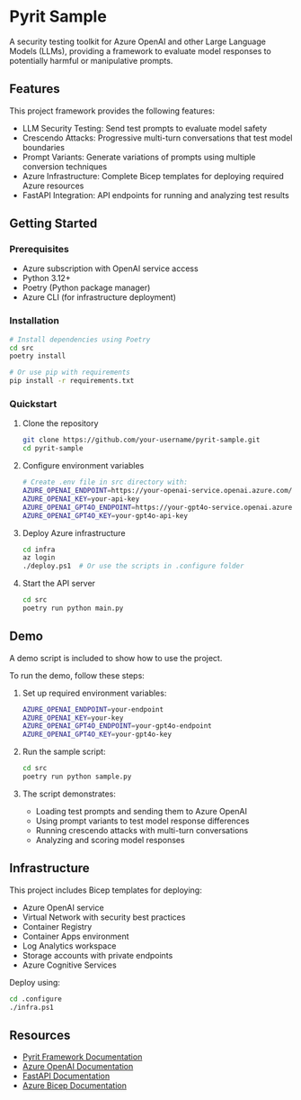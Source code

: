 # Pyrit Sample

A security testing toolkit for Azure OpenAI and other Large Language Models (LLMs), providing a framework to evaluate model responses to potentially harmful or manipulative prompts.

## Features

This project framework provides the following features:

* LLM Security Testing: Send test prompts to evaluate model safety
* Crescendo Attacks: Progressive multi-turn conversations that test model boundaries
* Prompt Variants: Generate variations of prompts using multiple conversion techniques
* Azure Infrastructure: Complete Bicep templates for deploying required Azure resources
* FastAPI Integration: API endpoints for running and analyzing test results

## Getting Started

### Prerequisites

- Azure subscription with OpenAI service access
- Python 3.12+
- Poetry (Python package manager)
- Azure CLI (for infrastructure deployment)

### Installation

```bash
# Install dependencies using Poetry
cd src
poetry install

# Or use pip with requirements
pip install -r requirements.txt
```

### Quickstart

1. Clone the repository
   ```bash
   git clone https://github.com/your-username/pyrit-sample.git
   cd pyrit-sample
   ```

2. Configure environment variables
   ```bash
   # Create .env file in src directory with:
   AZURE_OPENAI_ENDPOINT=https://your-openai-service.openai.azure.com/
   AZURE_OPENAI_KEY=your-api-key
   AZURE_OPENAI_GPT4O_ENDPOINT=https://your-gpt4o-service.openai.azure.com/
   AZURE_OPENAI_GPT4O_KEY=your-gpt4o-api-key
   ```

3. Deploy Azure infrastructure
   ```bash
   cd infra
   az login
   ./deploy.ps1  # Or use the scripts in .configure folder
   ```

4. Start the API server
   ```bash
   cd src
   poetry run python main.py
   ```

## Demo

A demo script is included to show how to use the project.

To run the demo, follow these steps:

1. Set up required environment variables:
   ```bash
   AZURE_OPENAI_ENDPOINT=your-endpoint
   AZURE_OPENAI_KEY=your-key
   AZURE_OPENAI_GPT4O_ENDPOINT=your-gpt4o-endpoint
   AZURE_OPENAI_GPT4O_KEY=your-gpt4o-key
   ```

2. Run the sample script:
   ```bash
   cd src
   poetry run python sample.py
   ```

3. The script demonstrates:
   - Loading test prompts and sending them to Azure OpenAI
   - Using prompt variants to test model response differences
   - Running crescendo attacks with multi-turn conversations
   - Analyzing and scoring model responses

## Infrastructure

This project includes Bicep templates for deploying:

- Azure OpenAI service
- Virtual Network with security best practices
- Container Registry
- Container Apps environment
- Log Analytics workspace
- Storage accounts with private endpoints
- Azure Cognitive Services

Deploy using:
```bash
cd .configure
./infra.ps1
```

## Resources

- [Pyrit Framework Documentation](https://microsoft.github.io/pyrit/)
- [Azure OpenAI Documentation](https://learn.microsoft.com/azure/ai-services/openai/)
- [FastAPI Documentation](https://fastapi.tiangolo.com/)
- [Azure Bicep Documentation](https://learn.microsoft.com/azure/azure-resource-manager/bicep/)
